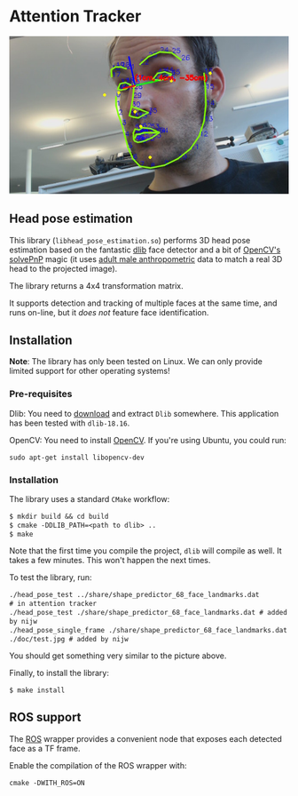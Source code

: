 Attention Tracker
=================


![Face tracking for head pose estimation](doc/screenshot.jpg)


Head pose estimation
--------------------

This library (`libhead_pose_estimation.so`) performs 3D head pose estimation
based on the fantastic [dlib](http://dlib.net/) face detector and a bit of
[OpenCV's
solvePnP](http://docs.opencv.org/modules/calib3d/doc/camera_calibration_and_3d_reconstruction.html#solvepnp) magic (it uses [adult male anthropometric](https://github.com/chili-epfl/attention-tracker/blob/5dcef870c96892d80ca17959528efba0b2d0ce1c/src/head_pose_estimation.hpp#L12) data to match a real 3D head to the projected image).

The library returns a 4x4 transformation matrix.

It supports detection and tracking of multiple faces at the same time, and runs
on-line, but it *does not* feature face identification.

Installation
------------

**Note**: The library has only been tested on Linux. We can only provide limited
support for other operating systems!

### Pre-requisites

Dlib: You need to [download](http://dlib.net/) and extract ``Dlib`` somewhere. This
application has been tested with ``dlib-18.16``.

OpenCV: You need to install [OpenCV](http://opencv.org/). If you're using Ubuntu, you could run:

```text
sudo apt-get install libopencv-dev
```

### Installation

The library uses a standard ``CMake`` workflow:

```
$ mkdir build && cd build
$ cmake -DDLIB_PATH=<path to dlib> ..
$ make
```

Note that the first time you compile the project, ``dlib`` will compile as well.
It takes a few minutes. This won't happen the next times.

To test the library, run:

```text
./head_pose_test ../share/shape_predictor_68_face_landmarks.dat
# in attention tracker
./head_pose_test ./share/shape_predictor_68_face_landmarks.dat # added by nijw
./head_pose_single_frame ./share/shape_predictor_68_face_landmarks.dat ./doc/test.jpg # added by nijw
```

You should get something very similar to the picture above.

Finally, to install the library:

```
$ make install
```

ROS support
-----------

The [ROS](http://www.ros.org/) wrapper provides a convenient node that exposes
each detected face as a TF frame.

Enable the compilation of the ROS wrapper with:

```
cmake -DWITH_ROS=ON
```

